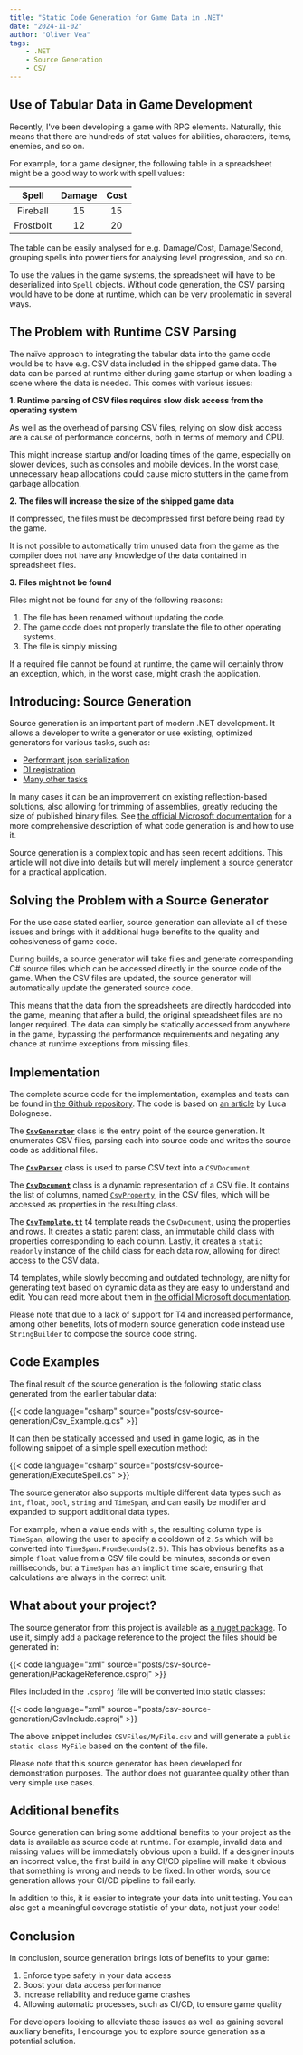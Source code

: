 ```yaml
---
title: "Static Code Generation for Game Data in .NET"
date: "2024-11-02"
author: "Oliver Vea"
tags:
    - .NET
    - Source Generation
    - CSV
---
```


## Use of Tabular Data in Game Development

Recently, I've been developing a game with RPG elements. Naturally, this means that there are hundreds of stat values for abilities, characters, items, enemies, and so on.

For example, for a game designer, the following table in a spreadsheet might be a good way to work with spell values:

| Spell        | Damage | Cost |
|:------------:|:------:|:----:|
| Fireball     | 15     | 15   |
| Frostbolt    | 12     | 20   |

The table can be easily analysed for e.g. Damage/Cost, Damage/Second, grouping spells into power tiers for analysing level progression, and so on.

To use the values in the game systems, the spreadsheet will have to be deserialized into `Spell` objects.
Without code generation, the CSV parsing would have to be done at runtime, which can be very problematic in several ways.

## The Problem with Runtime CSV Parsing

The naïve approach to integrating the tabular data into the game code would be to have e.g. CSV data included in the shipped game data. The data can be parsed at runtime either during game startup or when loading a scene where the data is needed. This comes with various issues:

**1. Runtime parsing of CSV files requires slow disk access from the operating system**

As well as the overhead of parsing CSV files, relying on slow disk access are a cause of performance concerns, both in terms of memory and CPU.

This might increase startup and/or loading times of the game, especially on slower devices, such as consoles and mobile devices. In the worst case, unnecessary heap allocations could cause micro stutters in the game from garbage allocation.

**2. The files will increase the size of the shipped game data**

If compressed, the files must be decompressed first before being read by the game.

It is not possible to automatically trim unused data from the game as the compiler does not have any knowledge of the data contained in spreadsheet files.

**3. Files might not be found**

Files might not be found for any of the following reasons:

   1. The file has been renamed without updating the code.
   2. The game code does not properly translate the file to other operating systems.
   3. The file is simply missing.

If a required file cannot be found at runtime, the game will certainly throw an exception, which, in the worst case, might crash the application.

## Introducing: Source Generation

Source generation is an important part of modern .NET development. It allows a developer to write a generator or use existing, optimized generators for various tasks, such as:

- [Performant json serialization](https://learn.microsoft.com/en-us/dotnet/standard/serialization/system-text-json/source-generation?pivots=dotnet-8-0)
- [DI registration](https://github.com/pakrym/jab)
- [Many other tasks](https://github.com/topics/source-generators)

In many cases it can be an improvement on existing reflection-based solutions, also allowing for trimming of assemblies, greatly reducing the size of published binary files. See [the official Microsoft documentation](https://learn.microsoft.com/en-us/dotnet/csharp/roslyn-sdk/#source-generators) for a more comprehensive description of what code generation is and how to use it.

Source generation is a complex topic and has seen recent additions. This article will not dive into details but will merely implement a source generator for a practical application.

## Solving the Problem with a Source Generator

For the use case stated earlier, source generation can alleviate all of these issues and brings with it additional huge benefits to the quality and cohesiveness of game code.

During builds, a source generator will take      files and generate corresponding C# source files which can be accessed directly in the source code of the game. When the CSV files are updated, the source generator will automatically update the generated source code.

This means that the data from the spreadsheets are directly hardcoded into the game, meaning that after a build, the original spreadsheet files are no longer required. The data can simply be statically accessed from anywhere in the game, bypassing the performance requirements and negating any chance at runtime exceptions from missing files.

<!-- Unit tests -->

## Implementation

The complete source code for the implementation, examples and tests can be found in [the Github repository](https://github.com/OliverVea/CSVSourceGeneration).
The code is based on [an article](https://devblogs.microsoft.com/dotnet/new-c-source-generator-samples/) by Luca Bolognese.

The [**`CsvGenerator`**](https://github.com/OliverVea/CSVSourceGeneration/blob/master/src/CSVGenerator.cs) class is the entry point of the source generation. It enumerates CSV files, parsing each into source code and writes the source code as additional files.

The [**`CsvParser`**](https://github.com/OliverVea/CSVSourceGeneration/blob/master/src/CSVParser.cs) class is used to parse CSV text into a `CSVDocument`.

The [**`CsvDocument`**](https://github.com/OliverVea/CSVSourceGeneration/blob/master/src/CSVDocument.cs) class is a dynamic representation of a CSV file. It contains the list of columns, named [`CsvProperty`](https://github.com/OliverVea/CSVSourceGeneration/blob/master/src/CSVProperty.cs), in the CSV files, which will be accessed as properties in the resulting class.

The [**`CsvTemplate.tt`**](https://github.com/OliverVea/CSVSourceGeneration/blob/master/src/CSVTemplate.tt) t4 template reads the `CsvDocument`, using the properties and rows. It creates a static parent class, an immutable child class with properties corresponding to each column. Lastly, it creates a `static readonly` instance of the child class for each data row, allowing for direct access to the CSV data.

T4 templates, while slowly becoming and outdated technology, are nifty for generating text based on dynamic data as they are easy to understand and edit. You can read more about them in [the official Microsoft documentation](https://learn.microsoft.com/en-us/visualstudio/modeling/code-generation-and-t4-text-templates?view=vs-2022#run-time-t4-text-templates).

Please note that due to a lack of support for T4 and increased performance, among other benefits, lots of modern source generation code instead use `StringBuilder` to compose the source code string.

## Code Examples

The final result of the source generation is the following static class generated from the earlier tabular data:

{{< code language="csharp" source="posts/csv-source-generation/Csv_Example.g.cs" >}}

It can then be statically accessed and used in game logic, as in the following snippet of a simple spell execution method:

{{< code language="csharp" source="posts/csv-source-generation/ExecuteSpell.cs" >}}

The source generator also supports multiple different data types such as `int`, `float`, `bool`, `string` and `TimeSpan`, and can easily be modifier and expanded to support additional data types.

For example, when a value ends with `s`, the resulting column type is `TimeSpan`, allowing the user to specify a cooldown of `2.5s` which will be converted into `TimeSpan.FromSeconds(2.5)`. This has obvious benefits as a simple `float` value from a CSV file could be minutes, seconds or even milliseconds, but a `TimeSpan` has an implicit time scale, ensuring that calculations are always in the correct unit.

## What about your project?

The source generator from this project is available as [a nuget package](https://www.nuget.org/packages/CSVSourceGeneration). To use it, simply add a package reference to the project the files should be generated in:

{{< code language="xml" source="posts/csv-source-generation/PackageReference.csproj" >}}

Files included in the `.csproj` file will be converted into static classes:

{{< code language="xml" source="posts/csv-source-generation/CsvInclude.csproj" >}}

The above snippet includes `CSVFiles/MyFile.csv` and will generate a `public static class MyFile` based on the content of the file.

Please note that this source generator has been developed for demonstration purposes. The author does not guarantee quality other than very simple use cases.

## Additional benefits

Source generation can bring some additional benefits to your project as the data is available as source code at runtime. For example, invalid data and missing values will be immediately obvious upon a build. If a designer inputs an incorrect value, the first build in any CI/CD pipeline will make it obvious that something is wrong and needs to be fixed. In other words, source generation allows your CI/CD pipeline to fail early.

In addition to this, it is easier to integrate your data into unit testing. You can also get a meaningful coverage statistic of your data, not just your code!

## Conclusion

In conclusion, source generation brings lots of benefits to your game:

1. Enforce type safety in your data access
2. Boost your data access performance
3. Increase reliability and reduce game crashes
4. Allowing automatic processes, such as CI/CD, to ensure game quality

For developers looking to alleviate these issues as well as gaining several auxiliary benefits, I encourage you to explore source generation as a potential solution.                       
